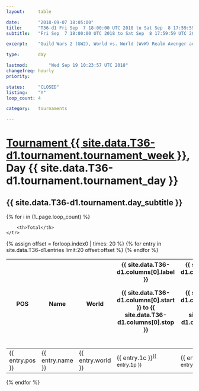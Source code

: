 ```yaml
---
layout: 	table

date: 		"2018-09-07 18:05:00"
title: 		"T36-d1 Fri Sep  7 18:00:00 UTC 2018 to Sat Sep  8 17:59:59 UTC 2018"
subtitle: 	"Fri Sep  7 18:00:00 UTC 2018 to Sat Sep  8 17:59:59 UTC 2018"

excerpt:    "Guild Wars 2 (GW2), World vs. World (WvW) Realm Avenger achivement Tournament. \"Every Kill Counts\""

type:       day

lastmod: 		"Wed Sep 19 10:23:57 UTC 2018"
changefreq: hourly
priority:   

status:     "CLOSED"
listing:    "Y"
loop_count: 4

category: 	tournaments

---
```

<div class="table_header">
    <h1><a href="{{ site.data.T36-d1.tournament.week_url }}">Tournament {{ site.data.T36-d1.tournament.tournament_week }}</a>, Day {{ site.data.T36-d1.tournament.tournament_day }}</h1>
    <h2>{{ site.data.T36-d1.tournament.day_subtitle }}</h2> 
</div>

{% for i in (1..page.loop_count) %}
<br>
<table class="day_table">
  <colgroup>
    <col style="width:18px">
    <col style="width:55px">
    <col style="width:55px">
    <col style="width:12px">
    <col style="width:12px">
    <col style="width:12px">
    <col style="width:12px">
    <col style="width:12px">
    <col style="width:12px">
    <col style="width:12px">
    <col style="width:12px">
    <col style="width:12px">
    <col style="width:12px">
    <col style="width:12px">
    <col style="width:12px">
    <col style="width:12px">
    <col style="width:12px">
    <col style="width:12px">
    <col style="width:12px">
    <col style="width:12px">
    <col style="width:12px">
    <col style="width:12px">
    <col style="width:12px">
    <col style="width:12px">
    <col style="width:12px">
    <col style="width:12px">
    <col style="width:12px">
    <col style="width:18px">
  </colgroup>  
  <thead>
    <tr>
        <th>POS</th>
        <th class="AlignLeft">Name</th>
        <th class="AlignLeft">World</th>

<th><div class="label">{{ site.data.T36-d1.columns[0].label }}<p class="onhover">{{ site.data.T36-d1.columns[0].start }} to {{ site.data.T36-d1.columns[0].stop }}</p></div>​</th>
<th><div class="label">{{ site.data.T36-d1.columns[1].label }}<p class="onhover">{{ site.data.T36-d1.columns[1].start }} to {{ site.data.T36-d1.columns[1].stop }}</p></div>​</th>
<th><div class="label">{{ site.data.T36-d1.columns[2].label }}<p class="onhover">{{ site.data.T36-d1.columns[2].start }} to {{ site.data.T36-d1.columns[2].stop }}</p></div>​</th>
<th><div class="label">{{ site.data.T36-d1.columns[3].label }}<p class="onhover">{{ site.data.T36-d1.columns[3].start }} to {{ site.data.T36-d1.columns[3].stop }}</p></div>​</th>
<th><div class="label">{{ site.data.T36-d1.columns[4].label }}<p class="onhover">{{ site.data.T36-d1.columns[4].start }} to {{ site.data.T36-d1.columns[4].stop }}</p></div>​</th>
<th><div class="label">{{ site.data.T36-d1.columns[5].label }}<p class="onhover">{{ site.data.T36-d1.columns[5].start }} to {{ site.data.T36-d1.columns[5].stop }}</p></div>​</th>
<th><div class="label">{{ site.data.T36-d1.columns[6].label }}<p class="onhover">{{ site.data.T36-d1.columns[6].start }} to {{ site.data.T36-d1.columns[6].stop }}</p></div>​</th>
<th><div class="label">{{ site.data.T36-d1.columns[7].label }}<p class="onhover">{{ site.data.T36-d1.columns[7].start }} to {{ site.data.T36-d1.columns[7].stop }}</p></div>​</th>
<th><div class="label">{{ site.data.T36-d1.columns[8].label }}<p class="onhover">{{ site.data.T36-d1.columns[8].start }} to {{ site.data.T36-d1.columns[8].stop }}</p></div>​</th>
<th><div class="label">{{ site.data.T36-d1.columns[9].label }}<p class="onhover">{{ site.data.T36-d1.columns[9].start }} to {{ site.data.T36-d1.columns[9].stop }}</p></div>​</th>
<th><div class="label">{{ site.data.T36-d1.columns[10].label }}<p class="onhover">{{ site.data.T36-d1.columns[10].start }} to {{ site.data.T36-d1.columns[10].stop }}</p></div>​</th>

<th><div class="label">{{ site.data.T36-d1.columns[11].label }}<p class="onhover">{{ site.data.T36-d1.columns[11].start }} to {{ site.data.T36-d1.columns[11].stop }}</p></div>​</th>
<th><div class="label">{{ site.data.T36-d1.columns[12].label }}<p class="onhover">{{ site.data.T36-d1.columns[12].start }} to {{ site.data.T36-d1.columns[12].stop }}</p></div>​</th>
<th><div class="label">{{ site.data.T36-d1.columns[13].label }}<p class="onhover">{{ site.data.T36-d1.columns[13].start }} to {{ site.data.T36-d1.columns[13].stop }}</p></div>​</th>
<th><div class="label">{{ site.data.T36-d1.columns[14].label }}<p class="onhover">{{ site.data.T36-d1.columns[14].start }} to {{ site.data.T36-d1.columns[14].stop }}</p></div>​</th>
<th><div class="label">{{ site.data.T36-d1.columns[15].label }}<p class="onhover">{{ site.data.T36-d1.columns[15].start }} to {{ site.data.T36-d1.columns[15].stop }}</p></div>​</th>
<th><div class="label">{{ site.data.T36-d1.columns[16].label }}<p class="onhover">{{ site.data.T36-d1.columns[16].start }} to {{ site.data.T36-d1.columns[16].stop }}</p></div>​</th>
<th><div class="label">{{ site.data.T36-d1.columns[17].label }}<p class="onhover">{{ site.data.T36-d1.columns[17].start }} to {{ site.data.T36-d1.columns[17].stop }}</p></div>​</th>
<th><div class="label">{{ site.data.T36-d1.columns[18].label }}<p class="onhover">{{ site.data.T36-d1.columns[18].start }} to {{ site.data.T36-d1.columns[18].stop }}</p></div>​</th>
<th><div class="label">{{ site.data.T36-d1.columns[19].label }}<p class="onhover">{{ site.data.T36-d1.columns[19].start }} to {{ site.data.T36-d1.columns[19].stop }}</p></div>​</th>
<th><div class="label">{{ site.data.T36-d1.columns[20].label }}<p class="onhover">{{ site.data.T36-d1.columns[20].start }} to {{ site.data.T36-d1.columns[20].stop }}</p></div>​</th>

<th><div class="label">{{ site.data.T36-d1.columns[21].label }}<p class="onhover">{{ site.data.T36-d1.columns[21].start }} to {{ site.data.T36-d1.columns[21].stop }}</p></div>​</th>
<th><div class="label">{{ site.data.T36-d1.columns[22].label }}<p class="onhover">{{ site.data.T36-d1.columns[22].start }} to {{ site.data.T36-d1.columns[22].stop }}</p></div>​</th>
<th><div class="label">{{ site.data.T36-d1.columns[23].label }}<p class="onhover">{{ site.data.T36-d1.columns[23].start }} to {{ site.data.T36-d1.columns[23].stop }}</p></div>​</th>

        <th>Total</th>
    </tr>
  </thead>
  {% assign offset = forloop.index0 | times: 20 %}
<tbody>
{% for entry in site.data.T36-d1.entries limit:20 offset:offset %}
  <tr>
    <td class="pl{{ entry.pos }}">{{ entry.pos }}</td>
    <td class="AlignLeft">{{ entry.name }}</td>
    <td class="AlignLeft">{{ entry.world }}</td>
    <td class="pl{{ entry.1p }}">{{ entry.1c }}<sup>{{ entry.1p }}</sup></td>
    <td class="pl{{ entry.2p }}">{{ entry.2c }}<sup>{{ entry.2p }}</sup></td>
    <td class="pl{{ entry.3p }}">{{ entry.3c }}<sup>{{ entry.3p }}</sup></td>
    <td class="pl{{ entry.4p }}">{{ entry.4c }}<sup>{{ entry.4p }}</sup></td>
    <td class="pl{{ entry.5p }}">{{ entry.5c }}<sup>{{ entry.5p }}</sup></td>
    <td class="pl{{ entry.6p }}">{{ entry.6c }}<sup>{{ entry.6p }}</sup></td>
    <td class="pl{{ entry.7p }}">{{ entry.7c }}<sup>{{ entry.7p }}</sup></td>
    <td class="pl{{ entry.8p }}">{{ entry.8c }}<sup>{{ entry.8p }}</sup></td>
    <td class="pl{{ entry.9p }}">{{ entry.9c }}<sup>{{ entry.9p }}</sup></td>
    <td class="pl{{ entry.10p }}">{{ entry.10c }}<sup>{{ entry.10p }}</sup></td>
    <td class="pl{{ entry.11p }}">{{ entry.11c }}<sup>{{ entry.11p }}</sup></td>
    <td class="pl{{ entry.12p }}">{{ entry.12c }}<sup>{{ entry.12p }}</sup></td>
    <td class="pl{{ entry.13p }}">{{ entry.13c }}<sup>{{ entry.13p }}</sup></td>
    <td class="pl{{ entry.14p }}">{{ entry.14c }}<sup>{{ entry.14p }}</sup></td>
    <td class="pl{{ entry.15p }}">{{ entry.15c }}<sup>{{ entry.15p }}</sup></td>
    <td class="pl{{ entry.16p }}">{{ entry.16c }}<sup>{{ entry.16p }}</sup></td>
    <td class="pl{{ entry.17p }}">{{ entry.17c }}<sup>{{ entry.17p }}</sup></td>
    <td class="pl{{ entry.18p }}">{{ entry.18c }}<sup>{{ entry.18p }}</sup></td>
    <td class="pl{{ entry.19p }}">{{ entry.19c }}<sup>{{ entry.19p }}</sup></td>
    <td class="pl{{ entry.20p }}">{{ entry.20c }}<sup>{{ entry.20p }}</sup></td>
    <td class="pl{{ entry.21p }}">{{ entry.21c }}<sup>{{ entry.21p }}</sup></td>
    <td class="pl{{ entry.22p }}">{{ entry.22c }}<sup>{{ entry.22p }}</sup></td>
    <td class="pl{{ entry.23p }}">{{ entry.23c }}<sup>{{ entry.23p }}</sup></td>
    <td class="pl{{ entry.24p }}">{{ entry.24c }}<sup>{{ entry.24p }}</sup></td>
    <td>{{ entry.total }}</td>
  </tr>
{% endfor %}  
</tbody>
</table>
<div class="leaderboard"></div>
{% endfor %}

<div class="commentary">
</div>



